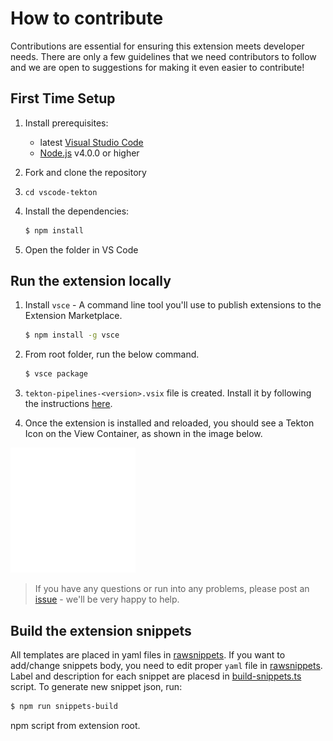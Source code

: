# How to contribute

Contributions are essential for ensuring this extension meets developer needs.
There are only a few guidelines that we need contributors to follow and we are open to suggestions for making it even easier to contribute!

## First Time Setup
1. Install prerequisites:
   * latest [Visual Studio Code](https://code.visualstudio.com/)
   * [Node.js](https://nodejs.org/) v4.0.0 or higher
2. Fork and clone the repository
3. `cd vscode-tekton`
4. Install the dependencies:

	```bash
	$ npm install
	```
5. Open the folder in VS Code

## Run the extension locally

1. Install `vsce` - A command line tool you'll use to publish extensions to the Extension Marketplace.
    ```bash
    $ npm install -g vsce
    ```
2. From root folder, run the below command.
    ```bash
    $ vsce package
    ```
3. `tekton-pipelines-<version>.vsix` file is created. Install it by following the instructions [here](https://code.visualstudio.com/docs/editor/extension-gallery#_install-from-a-vsix).


4. Once the extension is installed and reloaded, you should see a Tekton Icon on the View Container, as shown in the image below.

![View Tekton Pipelines](https://github.com/redhat-developer/vscode-tekton/blob/master/images/tekton.svg)

> If you have any questions or run into any problems, please post an [issue](issues) - we'll be very happy to help.

## Build the extension snippets

All templates are placed in yaml files in [rawsnippets](./rawsnippets).
If you want to add/change snippets body, you need to edit proper `yaml` file in [rawsnippets](./rawsnippets).
Label and description for each snippet are placesd in [build-snippets.ts](build/build-snippets.ts) script.
To generate new snippet json, run:
```bash
$ npm run snippets-build
```
npm script from extension root.
